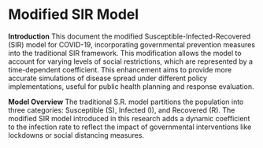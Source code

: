 # Modified SIR Model

**Introduction**
This document the modified Susceptible-Infected-Recovered (SIR) model for COVID-19, incorporating governmental prevention measures into the traditional SIR framework. This modification allows the model to account for varying levels of social restrictions, which are represented by a time-dependent coefficient. This enhancement aims to provide more accurate simulations of disease spread under different policy implementations, useful for public health planning and response evaluation.

**Model Overview**
The traditional S.R. model partitions the population into three categories: Susceptible (S), Infected (I), and Recovered (R). The modified SIR model introduced in this research adds a dynamic coefficient to the infection rate to reflect the impact of governmental interventions like lockdowns or social distancing measures.
